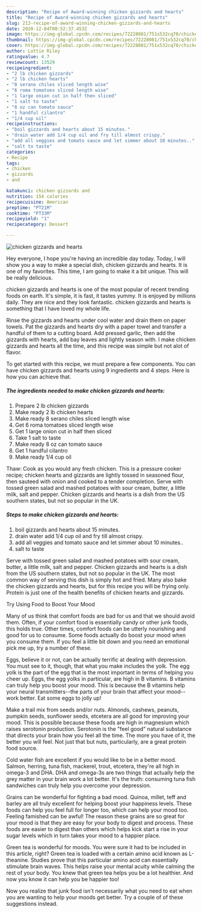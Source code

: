 ```yaml
---
description: "Recipe of Award-winning chicken gizzards and hearts"
title: "Recipe of Award-winning chicken gizzards and hearts"
slug: 213-recipe-of-award-winning-chicken-gizzards-and-hearts
date: 2020-12-04T00:52:37.453Z
image: https://img-global.cpcdn.com/recipes/72228081/751x532cq70/chicken-gizzards-and-hearts-recipe-main-photo.jpg
thumbnail: https://img-global.cpcdn.com/recipes/72228081/751x532cq70/chicken-gizzards-and-hearts-recipe-main-photo.jpg
cover: https://img-global.cpcdn.com/recipes/72228081/751x532cq70/chicken-gizzards-and-hearts-recipe-main-photo.jpg
author: Lottie Riley
ratingvalue: 4.7
reviewcount: 13529
recipeingredient:
- "2 lb chicken gizzards"
- "2 lb chicken hearts"
- "8 serano chiles sliced length wise"
- "6 roma tomatoes sliced length wise"
- "1 large onion cut in half then sliced"
- "1 salt to taste"
- "8 oz can tomato sauce"
- "1 handful cilantro"
- "1/4 cup oil"
recipeinstructions:
- "boil gizzards and hearts about 15 minutes."
- "drain water add 1/4 cup oil and fry till almost crispy."
- "add all veggies and tomato sauce and let simmer about 10 minutes.."
- "salt to taste"
categories:
- Recipe
tags:
- chicken
- gizzards
- and

katakunci: chicken gizzards and 
nutrition: 154 calories
recipecuisine: American
preptime: "PT21M"
cooktime: "PT33M"
recipeyield: "1"
recipecategory: Dessert

---
```



![chicken gizzards and hearts](https://img-global.cpcdn.com/recipes/72228081/751x532cq70/chicken-gizzards-and-hearts-recipe-main-photo.jpg)

Hey everyone, I hope you're having an incredible day today. Today, I will show you a way to make a special dish, chicken gizzards and hearts. It is one of my favorites. This time, I am going to make it a bit unique. This will be really delicious.

chicken gizzards and hearts is one of the most popular of recent trending foods on earth. It's simple, it is fast, it tastes yummy. It is enjoyed by millions daily. They are nice and they look fantastic. chicken gizzards and hearts is something that I have loved my whole life.

Rinse the gizzards and hearts under cool water and drain them on paper towels. Pat the gizzards and hearts dry with a paper towel and transfer a handful of them to a cutting board. Add pressed garlic, then add the gizzards with hearts, add bay leaves and lightly season with. I make chicken gizzards and hearts all the time, and this recipe was simple but not alot of flavor.


To get started with this recipe, we must prepare a few components. You can have chicken gizzards and hearts using 9 ingredients and 4 steps. Here is how you can achieve that.

<!--inarticleads1-->

##### The ingredients needed to make chicken gizzards and hearts:

1. Prepare 2 lb chicken gizzards
1. Make ready 2 lb chicken hearts
1. Make ready 8 serano chiles sliced length wise
1. Get 6 roma tomatoes sliced length wise
1. Get 1 large onion cut in half then sliced
1. Take 1 salt to taste
1. Make ready 8 oz can tomato sauce
1. Get 1 handful cilantro
1. Make ready 1/4 cup oil


Thaw: Cook as you would any fresh chicken. This is a pressure cooker recipe; chicken hearts and gizzards are lightly tossed in seasoned flour, then sauteed with onion and cooked to a tender completion. Serve with tossed green salad and mashed potatoes with sour cream, butter, a little milk, salt and pepper. Chicken gizzards and hearts is a dish from the US southern states, but not so popular in the UK. 

<!--inarticleads2-->

##### Steps to make chicken gizzards and hearts:

1. boil gizzards and hearts about 15 minutes.
1. drain water add 1/4 cup oil and fry till almost crispy.
1. add all veggies and tomato sauce and let simmer about 10 minutes..
1. salt to taste


Serve with tossed green salad and mashed potatoes with sour cream, butter, a little milk, salt and pepper. Chicken gizzards and hearts is a dish from the US southern states, but not so popular in the UK. The most common way of serving this dish is simply hot and fried. Many also bake the chicken gizzards and hearts, but for this recipe you will be frying only. Protein is just one of the health benefits of chicken hearts and gizzards. 

Try Using Food to Boost Your Mood


Many of us think that comfort foods are bad for us and that we should avoid them. Often, if your comfort food is essentially candy or other junk foods, this holds true. Other times, comfort foods can be utterly nourishing and good for us to consume. Some foods actually do boost your mood when you consume them. If you feel a little bit down and you need an emotional pick me up, try a number of these.

Eggs, believe it or not, can be actually terrific at dealing with depression. You must see to it, though, that what you make includes the yolk. The egg yolk is the part of the egg that is the most important in terms of helping you cheer up. Eggs, the egg yolks in particular, are high in B vitamins. B vitamins can truly help you boost your mood. This is because the B vitamins help your neural transmitters--the parts of your brain that affect your mood--work better. Eat some eggs to jolly up!

Make a trail mix from seeds and/or nuts. Almonds, cashews, peanuts, pumpkin seeds, sunflower seeds, etcetera are all good for improving your mood. This is possible because these foods are high in magnesium which raises serotonin production. Serotonin is the "feel good" natural substance that directs your brain how you feel all the time. The more you have of it, the better you will feel. Not just that but nuts, particularly, are a great protein food source.

Cold water fish are excellent if you would like to be in a better mood. Salmon, herring, tuna fish, mackerel, trout, etcetera, they're all high in omega-3 and DHA. DHA and omega-3s are two things that actually help the grey matter in your brain work a lot better. It's the truth: consuming tuna fish sandwiches can truly help you overcome your depression. 

Grains can be wonderful for fighting a bad mood. Quinoa, millet, teff and barley are all truly excellent for helping boost your happiness levels. These foods can help you feel full for longer too, which can help your mood too. Feeling famished can be awful! The reason these grains are so great for your mood is that they are easy for your body to digest and process. These foods are easier to digest than others which helps kick start a rise in your sugar levels which in turn takes your mood to a happier place.

Green tea is wonderful for moods. You were sure it had to be included in this article, right? Green tea is loaded with a certain amino acid known as L-theanine. Studies prove that this particular amino acid can essentially stimulate brain waves. This helps raise your mental acuity while calming the rest of your body. You knew that green tea helps you be a lot healthier. And now you know it can help you be happier too!

Now you realize that junk food isn't necessarily what you need to eat when you are wanting to help your moods get better. Try  a  couple of  of  these  suggestions  instead.


